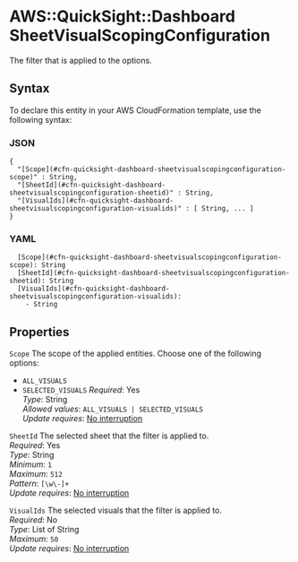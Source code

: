 # AWS::QuickSight::Dashboard SheetVisualScopingConfiguration<a name="aws-properties-quicksight-dashboard-sheetvisualscopingconfiguration"></a>

The filter that is applied to the options\.

## Syntax<a name="aws-properties-quicksight-dashboard-sheetvisualscopingconfiguration-syntax"></a>

To declare this entity in your AWS CloudFormation template, use the following syntax:

### JSON<a name="aws-properties-quicksight-dashboard-sheetvisualscopingconfiguration-syntax.json"></a>

```
{
  "[Scope](#cfn-quicksight-dashboard-sheetvisualscopingconfiguration-scope)" : String,
  "[SheetId](#cfn-quicksight-dashboard-sheetvisualscopingconfiguration-sheetid)" : String,
  "[VisualIds](#cfn-quicksight-dashboard-sheetvisualscopingconfiguration-visualids)" : [ String, ... ]
}
```

### YAML<a name="aws-properties-quicksight-dashboard-sheetvisualscopingconfiguration-syntax.yaml"></a>

```
  [Scope](#cfn-quicksight-dashboard-sheetvisualscopingconfiguration-scope): String
  [SheetId](#cfn-quicksight-dashboard-sheetvisualscopingconfiguration-sheetid): String
  [VisualIds](#cfn-quicksight-dashboard-sheetvisualscopingconfiguration-visualids): 
    - String
```

## Properties<a name="aws-properties-quicksight-dashboard-sheetvisualscopingconfiguration-properties"></a>

`Scope`  <a name="cfn-quicksight-dashboard-sheetvisualscopingconfiguration-scope"></a>
The scope of the applied entities\. Choose one of the following options:  
+  `ALL_VISUALS` 
+  `SELECTED_VISUALS` 
*Required*: Yes  
*Type*: String  
*Allowed values*: `ALL_VISUALS | SELECTED_VISUALS`  
*Update requires*: [No interruption](https://docs.aws.amazon.com/AWSCloudFormation/latest/UserGuide/using-cfn-updating-stacks-update-behaviors.html#update-no-interrupt)

`SheetId`  <a name="cfn-quicksight-dashboard-sheetvisualscopingconfiguration-sheetid"></a>
The selected sheet that the filter is applied to\.  
*Required*: Yes  
*Type*: String  
*Minimum*: `1`  
*Maximum*: `512`  
*Pattern*: `[\w\-]+`  
*Update requires*: [No interruption](https://docs.aws.amazon.com/AWSCloudFormation/latest/UserGuide/using-cfn-updating-stacks-update-behaviors.html#update-no-interrupt)

`VisualIds`  <a name="cfn-quicksight-dashboard-sheetvisualscopingconfiguration-visualids"></a>
The selected visuals that the filter is applied to\.  
*Required*: No  
*Type*: List of String  
*Maximum*: `50`  
*Update requires*: [No interruption](https://docs.aws.amazon.com/AWSCloudFormation/latest/UserGuide/using-cfn-updating-stacks-update-behaviors.html#update-no-interrupt)